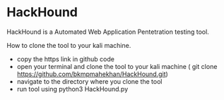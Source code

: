 # HackHound
HackHound is a Automated Web Application Pentetration testing tool.

How to clone the tool to your kali machine.
* copy the https link in github code
* open your terminal and clone the tool to your kali machine ( git clone https://github.com/bkmpmahekhan/HackHound.git)
* navigate to the directory where you clone the tool
* run tool using python3 HackHound.py
  

